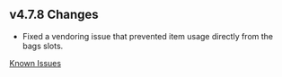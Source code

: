 ## v4.7.8 Changes

* Fixed a vendoring issue that prevented item usage directly from the bags slots.

[Known Issues](http://support.tradeskillmaster.com/display/KB/TSM4+Currently+Known+Issues)
